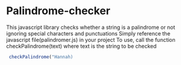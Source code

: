 # Palindrome-checker

This javascript library checks whether a string is a palindrome or not ignoring special characters and punctuations
Simply reference the javascript file(palindromer.js) in your project
To use, call the function checkPalindrome(text) where text is the string to be checked
```js
 checkPalindrome("Hannah) 
 ```
